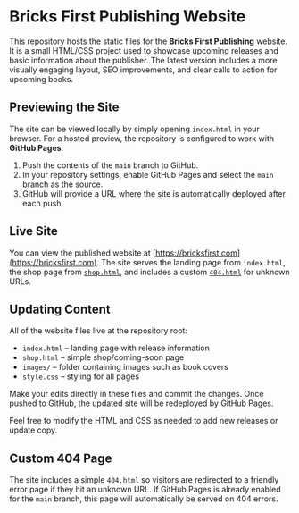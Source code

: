 # Bricks First Publishing Website

This repository hosts the static files for the **Bricks First Publishing** website.
It is a small HTML/CSS project used to showcase upcoming releases and basic information
about the publisher. The latest version includes a more visually engaging layout,
SEO improvements, and clear calls to action for upcoming books.

## Previewing the Site

The site can be viewed locally by simply opening `index.html` in your browser.
For a hosted preview, the repository is configured to work with **GitHub Pages**:

1. Push the contents of the `main` branch to GitHub.
2. In your repository settings, enable GitHub Pages and select the `main` branch as
   the source.
3. GitHub will provide a URL where the site is automatically deployed after each push.

## Live Site

You can view the published website at [https://bricksfirst.com](https://bricksfirst.com). The site serves the landing page from `index.html`, the shop page from [`shop.html`](https://bricksfirst.com/shop.html), and includes a custom [`404.html`](https://bricksfirst.com/404.html) for unknown URLs.

## Updating Content

All of the website files live at the repository root:

- `index.html` – landing page with release information
- `shop.html` – simple shop/coming-soon page
- `images/` – folder containing images such as book covers
- `style.css` – styling for all pages

Make your edits directly in these files and commit the changes. Once pushed to
GitHub, the updated site will be redeployed by GitHub Pages.

Feel free to modify the HTML and CSS as needed to add new releases or update
copy.

## Custom 404 Page

The site includes a simple `404.html` so visitors are redirected to a friendly error page if they hit an unknown URL. If GitHub Pages is already enabled for the `main` branch, this page will automatically be served on 404 errors.


